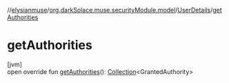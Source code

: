 //[elysianmuse](../../../index.md)/[org.darkSolace.muse.securityModule.model](../index.md)/[UserDetails](index.md)/[getAuthorities](get-authorities.md)

# getAuthorities

[jvm]\
open override fun [getAuthorities](get-authorities.md)(): [Collection](https://kotlinlang.org/api/latest/jvm/stdlib/kotlin.collections/-collection/index.html)&lt;GrantedAuthority&gt;
